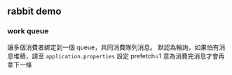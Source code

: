 ## rabbit demo

### work queue
讓多個消費者綁定到一個 queue，共同消費隊列消息。
默認為輪詢，如果怕有消息堆積，請至 `application.properties` 設定 prefetch=1 意為消費完消息才會再拿下一條

